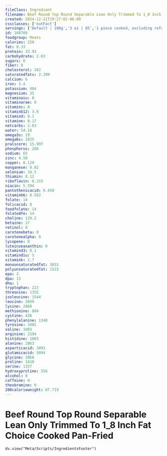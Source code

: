 ```yaml
---
fileClass: Ingredient
filename: Beef Round Top Round Separable Lean Only Trimmed To 1_8 Inch Fat Choice Cooked Pan-Fried
created: 2024-12-21T19:27:02-06:00
cssclasses: ['nutFact']
servings: ['Default | 100g','3 oz | 85','1 piece cooked, excluding refuse (yield from 1 lb raw meat with refuse) | 283']
id: 168708
foodgroup: Meats
calories: 228
fat: 8.33
protein: 33.93
carbohydrate: 2.03
sugars: 0
fiber: 0
cholesterol: 102
saturatedfats: 2.399
calcium: 6
iron: 3.4
potassium: 484
magnesium: 35
vitaminaiu: 0
vitaminarae: 0
vitaminc: 0
vitaminb12: 3.9
vitamind: 0.1
vitamine: 0.17
netcarbs: 2.03
water: 54.18
omega3s: 19
omega6s: 1025
pralscore: 15.997
phosphorus: 286
sodium: 65
zinc: 4.58
copper: 0.129
manganese: 0.02
selenium: 34.5
thiamin: 0.12
riboflavin: 0.315
niacin: 5.394
pantothenicacid: 0.458
vitaminb6: 0.582
folate: 14
folicacid: 0
foodfolate: 14
folatedfe: 14
choline: 129.2
betaine: 17
retinol: 0
carotenebeta: 0
carotenealpha: 0
lycopene: 0
luteinzeaxanthin: 0
vitamind3: 0.1
vitamindiu: 5
vitamink: 1.7
monounsaturatedfat: 3031
polyunsaturatedfat: 1523
epa: 3
dpa: 15
dha: 1
tryptophan: 223
threonine: 1355
isoleucine: 1544
leucine: 2699
lysine: 2868
methionine: 884
cystine: 438
phenylalanine: 1340
tyrosine: 1081
valine: 1683
arginine: 2194
histidine: 1083
alanine: 2063
asparticacid: 3091
glutamicacid: 5094
glycine: 2066
proline: 1618
serine: 1337
hydroxyproline: 356
alcohol: 0
caffeine: 0
theobromine: 0
200calorieweight: 87.719
---
```


# Beef Round Top Round Separable Lean Only Trimmed To 1_8 Inch Fat Choice Cooked Pan-Fried

```dataviewjs
dv.view("Meta/Scripts/IngredientsFooter")
```